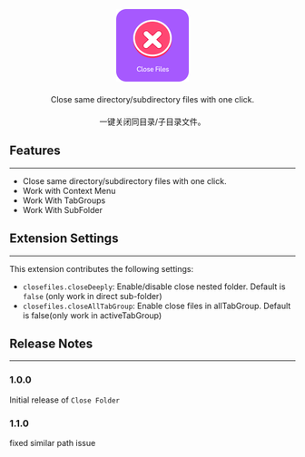 <div style="text-align:center">

![logo](assets/icon.png)

</div>

<p style="margin-top:20px;text-align:center">
Close same directory/subdirectory files with one click.
</p>

<p style="margin-top:20px;text-align:center">
一键关闭同目录/子目录文件。
</p>

## Features

---

-   Close same directory/subdirectory files with one click.
-   Work with Context Menu
-   Work With TabGroups
-   Work With SubFolder

## Extension Settings

---

This extension contributes the following settings:

-   `closefiles.closeDeeply`: Enable/disable close nested folder. Default is `false` (only work in direct sub-folder)
-   `closefiles.closeAllTabGroup`: Enable close files in allTabGroup. Default is false(only work in activeTabGroup)

## Release Notes

---

### 1.0.0

Initial release of `Close Folder`

### 1.1.0

fixed similar path issue